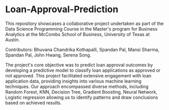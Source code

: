 # Loan-Approval-Prediction
This repository showcases a collaborative project undertaken as part of the Data Science Programming Course in the Master's program for Business Analytics at the McCombs School of Business, University of Texas at Austin.

Contributors: Bhuvana Chandrika Kothapalli, Spandan Pal, Mansi Sharma, Spandan Pal, John Hwang, Serena Song.

The project's core objective was to predict loan approval outcomes by developing a predictive model to classify loan applications as approved or not approved. This project facilitated extensive engagement with loan application data, providing insights into various machine learning techniques. Our approach encompassed diverse methods, including Random Forest, KNN, Decision Tree, Gradient Boosting, Neural Network, Logistic regression allowing us to identify patterns and draw conclusions based on achieved results.
